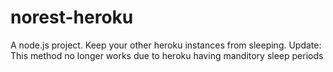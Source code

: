 # norest-heroku

A node.js project.
Keep your other heroku instances from sleeping.
Update: This method no longer works due to heroku having manditory sleep periods
